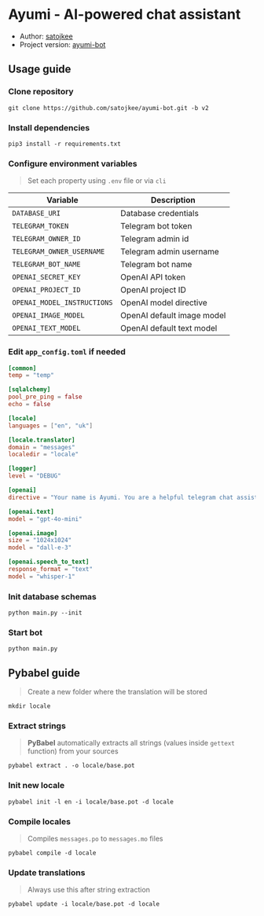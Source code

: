 # Ayumi - AI-powered chat assistant
* Author: [satojkee](https://github.com/satojkee/)
* Project version: [ayumi-bot](https://github.com/satojkee/ayumi-bot/tree/v2)

## Usage guide

### Clone repository
```shell
git clone https://github.com/satojkee/ayumi-bot.git -b v2
```

### Install dependencies
```shell
pip3 install -r requirements.txt
```

### Configure environment variables
> Set each property using `.env` file or via `cli`

| Variable                    | Description                |
|-----------------------------|----------------------------|
| `DATABASE_URI`              | Database credentials       |
| `TELEGRAM_TOKEN`            | Telegram bot token         |
| `TELEGRAM_OWNER_ID`         | Telegram admin id          |
| `TELEGRAM_OWNER_USERNAME`   | Telegram admin username    |
| `TELEGRAM_BOT_NAME`         | Telegram bot name          |
| `OPENAI_SECRET_KEY`         | OpenAI API token           |
| `OPENAI_PROJECT_ID`         | OpenAI project ID          |
| `OPENAI_MODEL_INSTRUCTIONS` | OpenAI model directive     |
| `OPENAI_IMAGE_MODEL`        | OpenAI default image model |
| `OPENAI_TEXT_MODEL`         | OpenAI default text model  |


### Edit `app_config.toml` if needed
```toml
[common]
temp = "temp"

[sqlalchemy]
pool_pre_ping = false
echo = false

[locale]
languages = ["en", "uk"]

[locale.translator]
domain = "messages"
localedir = "locale"

[logger]
level = "DEBUG"

[openai]
directive = "Your name is Ayumi. You are a helpful telegram chat assistant, but you must respond as human. Respond in language you are asked."

[openai.text]
model = "gpt-4o-mini"

[openai.image]
size = "1024x1024"
model = "dall-e-3"

[openai.speech_to_text]
response_format = "text"
model = "whisper-1"
```

### Init database schemas
```shell
python main.py --init
```

### Start bot
```shell
python main.py
```

## Pybabel guide
> Create a new folder where the translation will be stored
```shell
mkdir locale
```

### Extract strings
> <b>PyBabel</b> automatically extracts all strings (values inside `gettext` function) from your sources

```shell
pybabel extract . -o locale/base.pot
```

### Init new locale
```shell
pybabel init -l en -i locale/base.pot -d locale
```

### Compile locales
> Compiles `messages.po` to `messages.mo` files
```shell
pybabel compile -d locale
```

### Update translations
> Always use this after string extraction
```shell
pybabel update -i locale/base.pot -d locale
```
